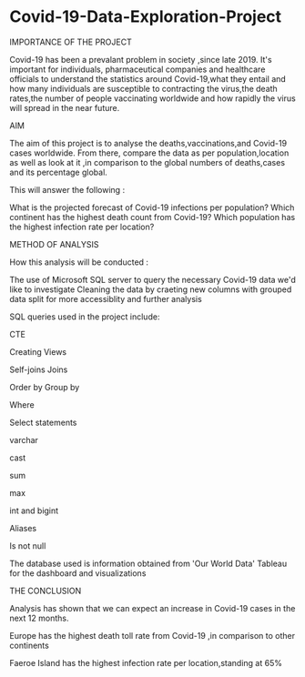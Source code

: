 # Covid-19-Data-Exploration-Project

IMPORTANCE OF THE PROJECT

Covid-19 has been a prevalant problem in society ,since late 2019. It's important for individuals, pharmaceutical companies and healthcare officials to understand
the statistics around Covid-19,what they entail and how many individuals are susceptible to contracting the virus,the death rates,the number of people vaccinating
worldwide and how rapidly the virus will spread in the near future.

AIM

The aim of this project is to analyse the deaths,vaccinations,and Covid-19 cases worldwide. From there, compare the data as per population,location as well as
look at it ,in comparison to the global numbers of deaths,cases and its percentage global.

This will answer the following :

What is the projected forecast of Covid-19 infections per population?
Which continent has the highest death count from Covid-19?
Which population has the highest infection rate per location?



METHOD OF ANALYSIS


How this analysis will be conducted :

The use of Microsoft SQL server to query the necessary Covid-19 data we'd like to investigate
Cleaning the data by craeting new columns with grouped data split for more accessiblity and further analysis

SQL queries used in the project include:


CTE

Creating Views

Self-joins
Joins

Order by
Group by

Where 

Select statements

varchar

cast

sum

max

int and bigint

Aliases 


Is not null


The database used is information obtained from 'Our World Data'
Tableau for the dashboard and visualizations


THE CONCLUSION

Analysis has shown that we can expect an increase in Covid-19 cases in the next 12 months.

Europe has the highest death toll rate from Covid-19 ,in comparison to other continents 

Faeroe Island has the highest infection rate per location,standing at 65%
